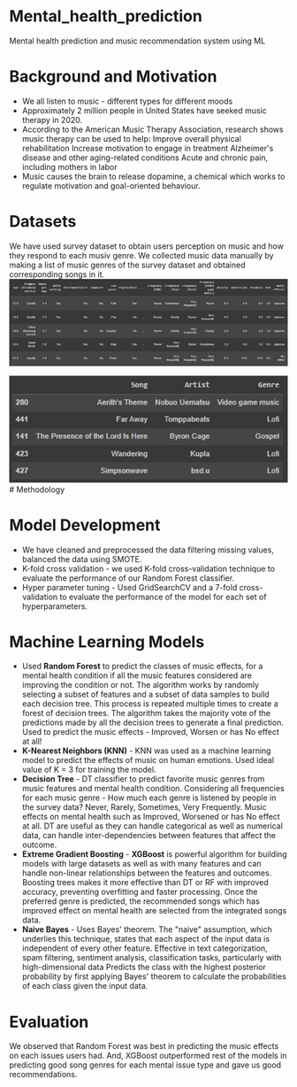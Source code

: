 # Mental_health_prediction
Mental health prediction and music recommendation system using ML

# Background and Motivation
- We all listen to music - different types for different moods
- Approximately 2 million people in United States have seeked music therapy in 2020.
- According to the American Music Therapy Association, research shows music therapy can be used to help:
  Improve overall physical rehabilitation
  Increase motivation to engage in treatment
  Alzheimer's disease and other aging-related conditions
  Acute and chronic pain, including mothers in labor
- Music causes the brain to release dopamine, a chemical which works to regulate motivation and goal-oriented behaviour.
# Datasets
We have used survey dataset to obtain users perception on music and how they respond to each musiv genre. We collected music data manually by making a list of music genres of the survey dataset and obtained corresponding songs in it. 
<img src="surveydataset.jpeg">

<img src="Musicdataset.jpeg">
# Methodology

# Model Development
- We have cleaned and preprocessed the data filtering missing values, balanced the data using SMOTE.
- K-fold cross validation - we used K-fold cross-validation technique to evaluate the performance of our Random Forest classifier.
- Hyper parameter tuning - Used GridSearchCV and a 7-fold cross-validation to evaluate the performance of the model for each set of hyperparameters.

# Machine Learning Models

- Used **Random Forest** to predict the classes of music effects, for a  mental health condition if all the music features considered are improving the condition or not.
The algorithm works by randomly selecting a subset of features and a subset of data samples to build each decision tree. This process is repeated multiple times to create a forest of decision trees.
The algorithm takes the majority vote of the predictions made by all the decision trees to generate a final prediction.
Used to predict the music effects - Improved, Worsen or has No effect at all!
- **K-Nearest Neighbors (KNN)** - 
KNN was used as a machine learning model to predict the effects of music on human emotions.
Used ideal value of K = 3 for training the model.
- **Decision Tree** - DT classifier to predict favorite music genres from music features and mental health condition.
Considering all frequencies for each music genre - How much each genre is listened by people in the survey data? Never, Rarely, Sometimes, Very Frequently.
Music effects on mental health such as Improved, Worsened or has No effect at all.
DT are useful as they can handle categorical as well as numerical data, can handle inter-dependencies between features that affect the outcome.
- **Extreme Gradient Boosting** - **XGBoost** is powerful algorithm for building models with large datasets as well as with many features and can handle non-linear relationships between the features and outcomes.
Boosting trees makes it more effective than DT or RF with improved accuracy, preventing overfitting and faster processing.
Once the preferred genre is predicted, the recommended songs which has improved effect on mental health are selected from the integrated songs data.
- **Naive Bayes** - Uses Bayes' theorem. The "naive" assumption, which underlies this technique, states that each aspect of the input data is independent of every other feature. 
Effective in text categorization, spam filtering, sentiment analysis, classification tasks, particularly with high-dimensional data 
Predicts the class with the highest posterior probability by first applying Bayes' theorem to calculate the probabilities of each class given the input data.

 # Evaluation

 We observed that Random Forest was best in predicting the music effects on each issues users had. And, XGBoost outperformed rest of the models in predicting good song genres for each mental issue type and gave us good recommendations.







